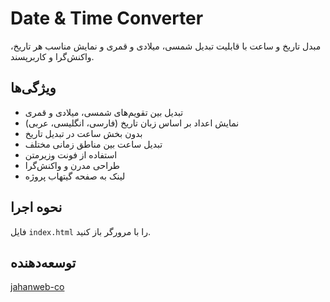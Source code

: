 # Date & Time Converter

مبدل تاریخ و ساعت با قابلیت تبدیل شمسی، میلادی و قمری و نمایش مناسب هر تاریخ، واکنش‌گرا و کاربرپسند.

## ویژگی‌ها
- تبدیل بین تقویم‌های شمسی، میلادی و قمری
- نمایش اعداد بر اساس زبان تاریخ (فارسی، انگلیسی، عربی)
- بدون بخش ساعت در تبدیل تاریخ
- تبدیل ساعت بین مناطق زمانی مختلف
- استفاده از فونت وزیرمتن
- طراحی مدرن و واکنش‌گرا
- لینک به صفحه گیتهاب پروژه

## نحوه اجرا
فایل `index.html` را با مرورگر باز کنید.

## توسعه‌دهنده
[jahanweb-co](https://github.com/jahanweb-co)
